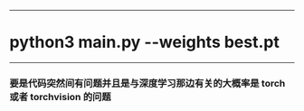 
-------------------------------------
# python3 main.py --weights best.pt
-------------------------------------
### 要是代码突然间有问题并且是与深度学习那边有关的大概率是 torch 或者 torchvision 的问题
